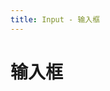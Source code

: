 ```yaml
---
title: Input - 输入框
---
```


# 输入框

<ClientOnly>
<input-demo-1></input-demo-1>
<input-demo-2></input-demo-2>
</ClientOnly>

